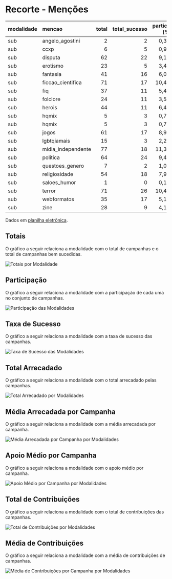 # Recorte - Menções

| modalidade   | mencao             |   total |   total_sucesso |   particip (%) |   taxa_sucesso (%) |   arrecadado_sucesso (R$) |   media_sucesso (R$) |   std_sucesso (R$) |   min_sucesso (R$) |   max_sucesso (R$) |   apoio_medio (R$) |   contribuicoes |   media_contribuicoes |
|:-------------|:-------------------|--------:|----------------:|---------------:|-------------------:|--------------------------:|---------------------:|-------------------:|-------------------:|-------------------:|-------------------:|----------------:|----------------------:|
| sub          | angelo_agostini    |       2 |               2 |           0,3% |             100,0% |                  1.906,11 |               953,06 |           1.131,81 |             152,75 |           1.753,37 |              21,91 |              87 |                  43,5 |
| sub          | ccxp               |       6 |               5 |           0,9% |              83,3% |                  2.037,99 |               407,60 |             752,99 |              40,66 |           1.753,37 |              21,45 |              95 |                  19,0 |
| sub          | disputa            |      62 |              22 |           9,1% |              35,5% |                  8.971,62 |               407,80 |           1.065,40 |               1,09 |           5.087,08 |              27,78 |             323 |                  14,7 |
| sub          | erotismo           |      23 |               5 |           3,4% |              21,7% |                  6.149,20 |             1.229,84 |           2.169,93 |               6,63 |           5.087,08 |              37,04 |             166 |                  33,2 |
| sub          | fantasia           |      41 |              16 |           6,0% |              39,0% |                  1.963,34 |               122,71 |             134,98 |               5,28 |             538,44 |              24,85 |              79 |                   4,9 |
| sub          | ficcao_cientifica  |      71 |              17 |          10,4% |              23,9% |                  2.039,45 |               119,97 |             157,26 |               2,02 |             538,44 |              22,66 |              90 |                   5,3 |
| sub          | fiq                |      37 |              11 |           5,4% |              29,7% |                  3.924,48 |               356,77 |             489,37 |              10,98 |           1.753,37 |              24,84 |             158 |                  14,4 |
| sub          | folclore           |      24 |              11 |           3,5% |              45,8% |                  2.115,28 |               192,30 |             337,60 |               6,10 |           1.135,98 |              22,50 |              94 |                   8,5 |
| sub          | herois             |      44 |              11 |           6,4% |              25,0% |                  7.278,78 |               661,71 |           1.479,40 |              10,98 |           5.087,08 |              31,92 |             228 |                  20,7 |
| sub          | hqmix              |       5 |               3 |           0,7% |              60,0% |                  2.060,80 |               686,93 |             931,61 |              31,49 |           1.753,37 |              21,03 |              98 |                  32,7 |
| sub          | hqmix              |       5 |               3 |           0,7% |              60,0% |                  2.060,80 |               686,93 |             931,61 |              31,49 |           1.753,37 |              21,03 |              98 |                  32,7 |
| sub          | jogos              |      61 |              17 |           8,9% |              27,9% |                  7.801,37 |               458,90 |           1.200,33 |               6,10 |           5.087,08 |              28,58 |             273 |                  16,1 |
| sub          | lgbtqiamais        |      15 |               3 |           2,2% |              20,0% |                  2.415,27 |               805,09 |             862,73 |              66,60 |           1.753,37 |              19,17 |             126 |                  42,0 |
| sub          | midia_independente |      77 |              18 |          11,3% |              23,4% |                  8.295,10 |               460,84 |           1.164,13 |               5,26 |           5.087,08 |              30,95 |             268 |                  14,9 |
| sub          | politica           |      64 |              24 |           9,4% |              37,5% |                  9.961,59 |               415,07 |           1.052,58 |               1,09 |           5.087,08 |              30,10 |             331 |                  13,8 |
| sub          | questoes_genero    |       7 |               2 |           1,0% |              28,6% |                  2.348,68 |             1.174,34 |             818,87 |             595,31 |           1.753,37 |              18,79 |             125 |                  62,5 |
| sub          | religiosidade      |      54 |              18 |           7,9% |              33,3% |                  8.645,09 |               480,28 |           1.163,40 |               6,10 |           5.087,08 |              30,66 |             282 |                  15,7 |
| sub          | saloes_humor       |       1 |               0 |           0,1% |               0,0% |                      0,00 |                 0,00 |               0,00 |               0,00 |               0,00 |               0,00 |               0 |                   0,0 |
| sub          | terror             |      71 |              26 |          10,4% |              36,6% |                  9.753,00 |               375,12 |             980,44 |               6,10 |           5.087,08 |              23,28 |             419 |                  16,1 |
| sub          | webformatos        |      35 |              17 |           5,1% |              48,6% |                  1.553,82 |                91,40 |             144,49 |               1,09 |             575,83 |              14,52 |             107 |                   6,3 |
| sub          | zine               |      28 |               9 |           4,1% |              32,1% |                  1.104,65 |               122,74 |             166,63 |               6,10 |             538,44 |              24,55 |              45 |                   5,0 |

Dados em [planilha eletrônica](./dados/sub-mencoes.xlsx).


## Totais

O gráfico a seguir relaciona a modalidade com o total de campanhas e o total de campanhas bem sucedidas.

![Totais por Modalidade](./img/sub-mencoes-totais.png)


## Participação

O gráfico a seguir relaciona a modalidade com a participação de cada uma no conjunto de campanhas.

![Participação das Modalidades](./img/sub-mencoes-participacao.png)


## Taxa de Sucesso

O gráfico a seguir relaciona a modalidade com a taxa de sucesso das campanhas.

![Taxa de Sucesso das Modalidades](./img/sub-mencoes-taxa-sucesso.png)


## Total Arrecadado

O gráfico a seguir relaciona a modalidade com o total arrecadado pelas campanhas.

![Total Arrecadado por Modalidades](./img/sub-mencoes-total-arrecadado.png)


## Média Arrecadada por Campanha

O gráfico a seguir relaciona a modalidade com a média arrecadada por campanha.

![Média Arrecadada por Campanha por Modalidades](./img/sub-mencoes-media-arrecadada.png)


## Apoio Médio por Campanha

O gráfico a seguir relaciona a modalidade com o apoio médio por campanha.

![Apoio Médio por Campanha por Modalidades](./img/sub-mencoes-apoio-medio.png)


## Total de Contribuições

O gráfico a seguir relaciona a modalidade com o total de contribuições das campanhas.

![Total de Contribuições por Modalidades](./img/sub-mencoes-total-contribuicoes.png)


## Média de Contribuições

O gráfico a seguir relaciona a modalidade com a média de contribuições de campanhas.

![Média de Contribuições por Campanha por Modalidades](./img/sub-mencoes-media-contribuicoes.png)



